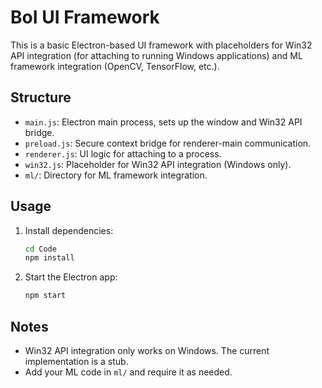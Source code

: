 # BoI UI Framework

This is a basic Electron-based UI framework with placeholders for Win32 API integration (for attaching to running Windows applications) and ML framework integration (OpenCV, TensorFlow, etc.).

## Structure
- `main.js`: Electron main process, sets up the window and Win32 API bridge.
- `preload.js`: Secure context bridge for renderer-main communication.
- `renderer.js`: UI logic for attaching to a process.
- `win32.js`: Placeholder for Win32 API integration (Windows only).
- `ml/`: Directory for ML framework integration.

## Usage
1. Install dependencies:
   ```bash
   cd Code
   npm install
   ```
2. Start the Electron app:
   ```bash
   npm start
   ```

## Notes
- Win32 API integration only works on Windows. The current implementation is a stub.
- Add your ML code in `ml/` and require it as needed.
